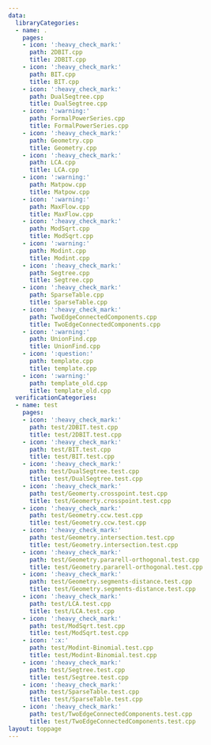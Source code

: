 ```yaml
---
data:
  libraryCategories:
  - name: .
    pages:
    - icon: ':heavy_check_mark:'
      path: 2DBIT.cpp
      title: 2DBIT.cpp
    - icon: ':heavy_check_mark:'
      path: BIT.cpp
      title: BIT.cpp
    - icon: ':heavy_check_mark:'
      path: DualSegtree.cpp
      title: DualSegtree.cpp
    - icon: ':warning:'
      path: FormalPowerSeries.cpp
      title: FormalPowerSeries.cpp
    - icon: ':heavy_check_mark:'
      path: Geometry.cpp
      title: Geometry.cpp
    - icon: ':heavy_check_mark:'
      path: LCA.cpp
      title: LCA.cpp
    - icon: ':warning:'
      path: Matpow.cpp
      title: Matpow.cpp
    - icon: ':warning:'
      path: MaxFlow.cpp
      title: MaxFlow.cpp
    - icon: ':heavy_check_mark:'
      path: ModSqrt.cpp
      title: ModSqrt.cpp
    - icon: ':warning:'
      path: Modint.cpp
      title: Modint.cpp
    - icon: ':heavy_check_mark:'
      path: Segtree.cpp
      title: Segtree.cpp
    - icon: ':heavy_check_mark:'
      path: SparseTable.cpp
      title: SparseTable.cpp
    - icon: ':heavy_check_mark:'
      path: TwoEdgeConnectedComponents.cpp
      title: TwoEdgeConnectedComponents.cpp
    - icon: ':warning:'
      path: UnionFind.cpp
      title: UnionFind.cpp
    - icon: ':question:'
      path: template.cpp
      title: template.cpp
    - icon: ':warning:'
      path: template_old.cpp
      title: template_old.cpp
  verificationCategories:
  - name: test
    pages:
    - icon: ':heavy_check_mark:'
      path: test/2DBIT.test.cpp
      title: test/2DBIT.test.cpp
    - icon: ':heavy_check_mark:'
      path: test/BIT.test.cpp
      title: test/BIT.test.cpp
    - icon: ':heavy_check_mark:'
      path: test/DualSegtree.test.cpp
      title: test/DualSegtree.test.cpp
    - icon: ':heavy_check_mark:'
      path: test/Geomerty.crosspoint.test.cpp
      title: test/Geomerty.crosspoint.test.cpp
    - icon: ':heavy_check_mark:'
      path: test/Geometry.ccw.test.cpp
      title: test/Geometry.ccw.test.cpp
    - icon: ':heavy_check_mark:'
      path: test/Geometry.intersection.test.cpp
      title: test/Geometry.intersection.test.cpp
    - icon: ':heavy_check_mark:'
      path: test/Geometry.pararell-orthogonal.test.cpp
      title: test/Geometry.pararell-orthogonal.test.cpp
    - icon: ':heavy_check_mark:'
      path: test/Geometry.segments-distance.test.cpp
      title: test/Geometry.segments-distance.test.cpp
    - icon: ':heavy_check_mark:'
      path: test/LCA.test.cpp
      title: test/LCA.test.cpp
    - icon: ':heavy_check_mark:'
      path: test/ModSqrt.test.cpp
      title: test/ModSqrt.test.cpp
    - icon: ':x:'
      path: test/Modint-Binomial.test.cpp
      title: test/Modint-Binomial.test.cpp
    - icon: ':heavy_check_mark:'
      path: test/Segtree.test.cpp
      title: test/Segtree.test.cpp
    - icon: ':heavy_check_mark:'
      path: test/SparseTable.test.cpp
      title: test/SparseTable.test.cpp
    - icon: ':heavy_check_mark:'
      path: test/TwoEdgeConnectedComponents.test.cpp
      title: test/TwoEdgeConnectedComponents.test.cpp
layout: toppage
---
```

